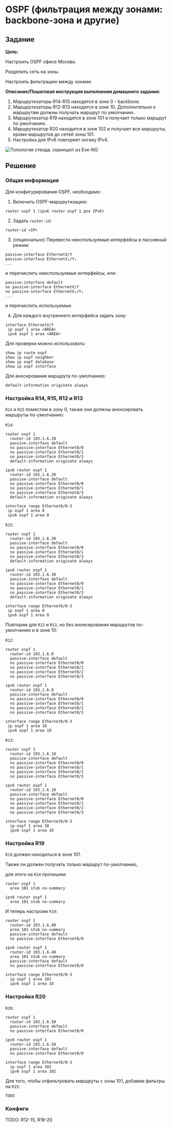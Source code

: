# OSPF (фильтрация между зонами: backbone-зона и другие)

## Задание

**Цель:**

Настроить OSPF офисе Москва.

Разделить сеть на зоны.

Настроить фильтрацию между зонами.

**Описание/Пошаговая инструкция выполнения домашнего задания:**

1. Маршрутизаторы R14-R15 находятся в зоне 0 - backbone.
2. Маршрутизаторы R12-R13 находятся в зоне 10. Дополнительно к маршрутам должны получать маршрут по умолчанию.
3. Маршрутизатор R19 находится в зоне 101 и получает только маршрут по умолчанию.
4. Маршрутизатор R20 находится в зоне 102 и получает все маршруты, кроме маршрутов до сетей зоны 101.
5. Настройка для IPv6 повторяет логику IPv4.

![Топология стенда, скриншот из Eve-NG](./topology.png)

## Решение

### Общая информация

Для конфигурирования OSPF, необходимо:

1. Включить OSPF-маршрутизацию:

```
router ospf 1 (ipv6 router ospf 1 для IPv6)
```

2. Задать `router-id`:

```
router-id <IP>
```

3. (опционально) Перевести неиспользуемые интерфейсы в пассивный режим:

```
passive-interface EthernetX/Y
passive-interface EthernetX₂/Y₂
...
```

и перечислить неиспользуемые интерфейсы, или:

```
passive-interface default
no passive-interface EthernetX/Y
no passive-interface EthernetX₂/Y₂
...
```

и перечислить используемые.

4. Для каждого внутреннего интерфейса задать зону:

```
interface EthernetX/Y
 ip ospf 1 area <AREA>
 ipv6 ospf 1 area <AREA>
```

Для проверки можно использовать:

```
show ip route ospf
show ip ospf neighbor
show ip ospf database
show ip ospf interface
```

Для аносирования маршрута по-умолчанию:

```
default-information originate always
```

### Настройка R14, R15, R12 и R13

`R14` и `R15` поместим в зону 0, также они должны анонсировать маршруты по-умолчанию:

`R14`:

```
router ospf 1
  router-id 193.1.6.20
  passive-interface default
  no passive-interface Ethernet0/0
  no passive-interface Ethernet0/1
  no passive-interface Ethernet0/3
  default-information originate always

ipv6 router ospf 1
  router-id 193.1.6.20
  passive-interface default
  no passive-interface Ethernet0/0
  no passive-interface Ethernet0/1
  no passive-interface Ethernet0/3
  default-information originate always

interface range Ethernet0/0-3
 ip ospf 1 area 0
 ipv6 ospf 1 area 0

```

`R15`:

```
router ospf 1
  router-id 193.1.6.30
  passive-interface default
  no passive-interface Ethernet0/0
  no passive-interface Ethernet0/1
  no passive-interface Ethernet0/3
  default-information originate always

ipv6 router ospf 1
  router-id 193.1.6.30
  passive-interface default
  no passive-interface Ethernet0/0
  no passive-interface Ethernet0/1
  no passive-interface Ethernet0/3
  default-information originate always

interface range Ethernet0/0-3
 ip ospf 1 area 0
 ipv6 ospf 1 area 0
```

Повторим для `R12` и `R13`, но без анонсирования маршрутов по-умолчанию и в зоне 10:

`R12`:

```
router ospf 1
  router-id 193.1.6.0
  passive-interface default
  no passive-interface Ethernet0/0
  no passive-interface Ethernet0/1
  no passive-interface Ethernet0/2
  no passive-interface Ethernet0/3

ipv6 router ospf 1
  router-id 193.1.6.0
  passive-interface default
  no passive-interface Ethernet0/0
  no passive-interface Ethernet0/1
  no passive-interface Ethernet0/2
  no passive-interface Ethernet0/3

interface range Ethernet0/0-3
 ip ospf 1 area 10
 ipv6 ospf 1 area 10
```

`R13`:

```
router ospf 1
  router-id 193.1.6.10
  passive-interface default
  no passive-interface Ethernet0/0
  no passive-interface Ethernet0/1
  no passive-interface Ethernet0/2
  no passive-interface Ethernet0/3

ipv6 router ospf 1
  router-id 193.1.6.10
  passive-interface default
  no passive-interface Ethernet0/0
  no passive-interface Ethernet0/1
  no passive-interface Ethernet0/2
  no passive-interface Ethernet0/3

interface range Ethernet0/0-3
  ip ospf 1 area 10
  ipv6 ospf 1 area 10
```

### Настройка R19

`R19` должен находиться в зоне 101.

Также он должен получать только маршрут по-умолчанию,

для этого на `R14` пропишем:

```
router ospf 1
  area 101 stub no-summary

ipv6 router ospf 1
  area 101 stub no-summary
```

И теперь настроим `R19`:

```
router ospf 1
  router-id 193.1.6.40
  area 101 stub no-summary
  passive-interface default
  no passive-interface Ethernet0/0

ipv6 router ospf 1
  router-id 193.1.6.40
  area 101 stub no-summary
  passive-interface default
  no passive-interface Ethernet0/0

interface range Ethernet0/0-3
  ip ospf 1 area 101
  ipv6 ospf 1 area 10
```

### Настройка R20

`R20`:

```
router ospf 1
  router-id 193.1.6.50
  passive-interface default
  no passive-interface Ethernet0/0

ipv6 router ospf 1
  router-id 193.1.6.50
  passive-interface default
  no passive-interface Ethernet0/0

interface range Ethernet0/0-3
  ip ospf 1 area 102
  ipv6 ospf 1 area 102
```

Для того, чтобы отфильтровать маршруты с зоны 101,
добавим фильтры на `R15`:

```
TODO
```

### Конфиги

TODO: R12-15, R19-20
